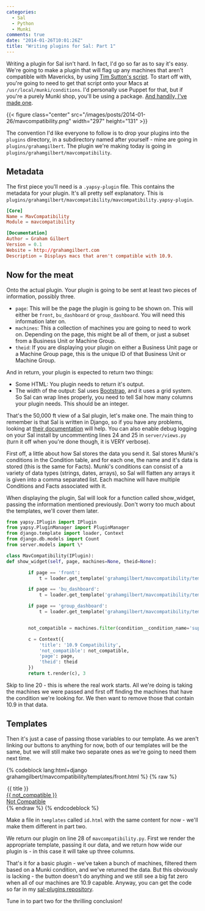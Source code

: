```yaml
---
categories:
  - Sal
  - Python
  - Munki
comments: true
date: "2014-01-26T10:01:26Z"
title: "Writing plugins for Sal: Part 1"
---
```


Writing a plugin for Sal isn't hard. In fact, I'd go so far as to say it's easy. We're going to make a plugin that will flag up any machines that aren't compatible with Mavericks, by using [Tim Sutton's script](https://github.com/timsutton/munki-conditions/blob/master/supported_major_os_upgrades). To start off with, you're going to need to get that script onto your Macs at `/usr/local/munki/conditions`. I'd personally use Puppet for that, but if you're a purely Munki shop, you'll be using a package. [And handily, I've made one](https://github.com/grahamgilbert/macscripts/raw/master/Munki/Condition%20Packages/supported_major_os_upgrades/supported_major_os_upgrades.pkg).

{{< figure class="center" src="/images/posts/2014-01-26/mavcompatibility.png" width="297" height="131" >}}

The convention I'd like everyone to follow is to drop your plugins into the `plugins` directory, in a subdirectory named after yourself - mine are going in `plugins/grahamgilbert`. The plugin we're making today is going in `plugins/grahamgilbert/mavcompatibility`.

## Metadata

The first piece you'll need is a `.yapsy-plugin` file. This contains the metadata for your plugin. It's all pretty self explanatory. This is `plugins/grahamgilbert/mavcompatibility/mavcompatibility.yapsy-plugin`.

```conf
[Core]
Name = MavCompatibility
Module = mavcompatibility

[Documentation]
Author = Graham Gilbert
Version = 0.1
Website = http://grahamgilbert.com
Description = Displays macs that aren't compatible with 10.9.
```

## Now for the meat

Onto the actual plugin. Your plugin is going to be sent at least two pieces of information, possibly three.

- `page`: This will be the page the plugin is going to be shown on. This will either be `front`, `bu_dashboard` or `group_dashboard`. You will need this information later on.
- `machines`: This a collection of machines you are going to need to work on. Depending on the page, this might be all of them, or just a subset from a Business Unit or Machine Group.
- `theid`: If you are displaying your plugin on either a Business Unit page or a Machine Group page, this is the unique ID of that Business Unit or Machine Group.

And in return, your plugin is expected to return two things:

- Some HTML: You plugin needs to return it's output.
- The width of the output: Sal uses [Bootstrap](http://getbootstrap.com/2.3.2/), and it uses a grid system. So Sal can wrap lines properly, you need to tell Sal how many columns your plugin needs. This should be an integer.

That's the 50,000 ft view of a Sal plugin, let's make one. The main thing to remember is that Sal is written in Django, so if you have any problems, looking at [their documentation](https://docs.djangoproject.com/en/1.5/) will help. You can also enable debug logging on your Sal install by uncommenting lines 24 and 25 in `server/views.py` (turn it off when you're done though, it is VERY verbose).

First off, a little about how Sal stores the data you send it. Sal stores Munki's conditions in the Condition table, and for each one, the name and it's data is stored (this is the same for Facts). Munki's conditions can consist of a variety of data types (strings, dates, arrays), so Sal will flatten any arrays it is given into a comma separated list. Each machine will have multiple Conditions and Facts associated with it.

When displaying the plugin, Sal will look for a function called show_widget, passing the information mentioned previously. Don't worry too much about the templates, we'll cover them later.

```py
from yapsy.IPlugin import IPlugin
from yapsy.PluginManager import PluginManager
from django.template import loader, Context
from django.db.models import Count
from server.models import \*

class MavCompatibility(IPlugin):
def show_widget(self, page, machines=None, theid=None):

        if page == 'front':
            t = loader.get_template('grahamgilbert/mavcompatibility/templates/front.html')

        if page == 'bu_dashboard':
            t = loader.get_template('grahamgilbert/mavcompatibility/templates/id.html')

        if page == 'group_dashboard':
            t = loader.get_template('grahamgilbert/mavcompatibility/templates/id.html')


        not_compatible = machines.filter(condition__condition_name='supported_major_os_upgrades').exclude(condition__condition_name='supported_major_os_upgrades', condition__condition_data__contains='10.9').count()

        c = Context({
            'title': '10.9 Compatibility',
            'not_compatible': not_compatible,
            'page': page,
            'theid': theid
        })
        return t.render(c), 3
```

Skip to line 20 - this is where the real work starts. All we're doing is taking the machines we were passed and first off finding the machines that have the condition we're looking for. We then want to remove those that contain 10.9 in that data.

## Templates

Then it's just a case of passing those variables to our template. As we aren't linking our buttons to anything for now, both of our templates will be the same, but we will still make two separate ones as we're going to need them next time.

{% codeblock lang:html+django grahamgilbert/mavcompatibility/templates/front.html %}
{% raw %}

<div class="span3">
    <legend>{{ title }}</legend>
        <a href="#" class="btn btn-danger">
            <span class="bigger"> {{ not_compatible }} </span><br />
            Not Compatible
        </a>
</div>
{% endraw %}
{% endcodeblock %}

Make a file in `templates` called `id.html` with the same content for now - we'll make them different in part two.

We return our plugin on line 28 of `mavcompatibility.py`. First we render the appropriate template, passing it our data, and we return how wide our plugin is - in this case it will take up three columns.

That's it for a basic plugin - we've taken a bunch of machines, filtered them based on a Munki condition, and we've returned the data. But this obviously is lacking - the button doesn't do anything and we still see a big fat zero when all of our machines are 10.9 capable. Anyway, you can get the code so far in my [sal-plugins repository](https://github.com/grahamgilbert/sal-plugins/tree/master/mavcompatibility).

Tune in to part two for the thrilling conclusion!
